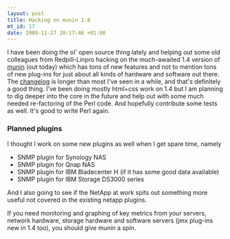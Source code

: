 ```yaml
--- 
layout: post
title: Hacking on munin 1.4
mt_id: 17
date: 2009-11-27 20:17:46 +01:00
---
```

 I have been doing the ol' open source thing lately and helping out some old colleagues from Redpill-Linpro hacking on the much-awaited 1.4 version of [munin](http://munin-monitoring.org) (out today) which has tons of new features and not to mention tons of new plug-ins for just about all kinds of hardware and software out there. The [changelog](http://munin-monitoring.org/browser/tags/1.4.0/ChangeLog) is longer than most I've seen in a while, and that's definitely a good thing. I've been doing mostly html+css work on 1.4 but I am planning to dig deeper into the core in the future and help out with some much needed re-factoring of the Perl code. And hopefully contribute some tests as well. It's good to write Perl again. 

### Planned plugins
I thought I work on some new plugins as well when I get spare time, namely

- SNMP plugin for Synology NAS
- SNMP plugin for Qnap NAS
- SNMP plugin for IBM Bladecenter H (if it has some good data available)
- SNMP plugin for IBM Storage DS3000 series

And I also going to see if the NetApp at work spits out something more useful not covered in the existing netapp plugins.

If you need monitoring and graphing of key metrics from your servers, network hardware, storage hardware and software servers (jmx plug-ins new in 1.4 too), you should give munin a spin.  
